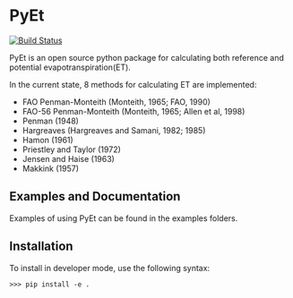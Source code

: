 # PyEt
[![Build Status](https://travis-ci.org/phydrus/PyEt.svg?branch=master)](https://travis-ci.org/github/phydrus/PyEt)

PyEt is an open source python package for calculating both reference and potential evapotranspiration(ET).

In the current state, 8 methods for calculating ET are implemented:
* FAO Penman-Monteith (Monteith, 1965; FAO, 1990)
* FAO-56 Penman-Monteith (Monteith, 1965; Allen et al, 1998)
* Penman (1948)
* Hargreaves (Hargreaves and Samani, 1982; 1985)
* Hamon (1961)
* Priestley and Taylor (1972)
* Jensen and Haise (1963)
* Makkink (1957)

## Examples and Documentation
Examples of using PyEt can be found in the examples folders.

## Installation

To install in developer mode, use the following syntax:

`>>> pip install -e .`
